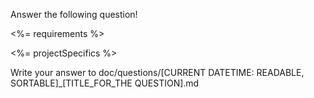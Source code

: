 Answer the following question!

<%= requirements %>

<%= projectSpecifics %>

Write your answer to doc/questions/[CURRENT DATETIME: READABLE, SORTABLE]_[TITLE_FOR_THE QUESTION].md
